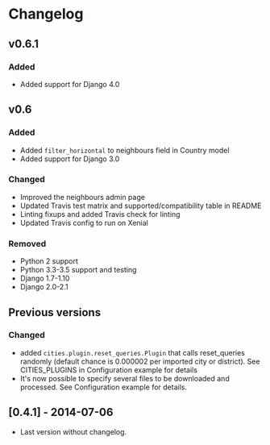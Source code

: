 # Changelog #

## v0.6.1 ##

### Added ###

- Added support for Django 4.0

## v0.6 ##

### Added ###

- Added `filter_horizontal` to neighbours field in Country model
- Added support for Django 3.0

### Changed ###

- Improved the neighbours admin page
- Updated Travis test matrix and supported/compatibility table in README
- Linting fixups and added Travis check for linting
- Updated Travis config to run on Xenial

### Removed ###

- Python 2 support
- Python 3.3-3.5 support and testing
- Django 1.7-1.10
- Django 2.0-2.1

## Previous versions ##

### Changed
- added ``cities.plugin.reset_queries.Plugin`` that calls reset_queries randomly (default chance is 0.000002 per imported city or district). See CITIES_PLUGINS in Configuration example for details
- It's now possible to specify several files to be downloaded and processed. See Configuration example for details.

## [0.4.1] - 2014-07-06

- Last version without changelog.

